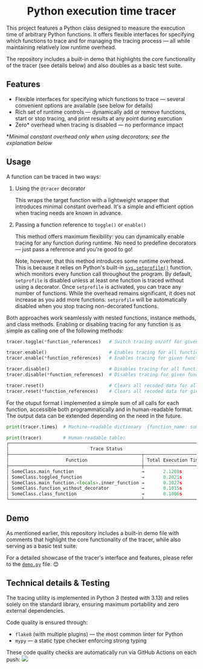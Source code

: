<h1 align="center">Python execution time tracer</h1>

This project features a Python class designed to measure the execution time of arbitrary Python functions. It offers flexible interfaces for specifying which functions to trace and for managing the tracing process — all while maintaining relatively low runtime overhead.

The repository includes a built-in demo that highlights the core functionality of the tracer (see details below) and also doubles as a basic test suite.


## Features

- Flexible interfaces for specifying which functions to trace — several convenient options are available (see below for details)
- Rich set of runtime controls — dynamically add or remove functions, start or stop tracing, and print results at any point during execution
- Zero\* overhead when tracing is disabled — no performance impact

\**Minimal constant overhead only when using decorators; see the explanation below*


## Usage

A function can be traced in two ways:

1) Using the `@tracer` decorator

    This wraps the target function with a lightweight wrapper that introduces minimal constant overhead. It's a simple and efficient option when tracing needs are known in advance.

2) Passing a function reference to `toggle()` or `enable()`

    This method offers maximum flexibility: you can dynamically enable tracing for any function during runtime. No need to predefine decorators — just pass a reference and you're good to go!

    Note, however, that this method introduces some runtime overhead. This is because it relies on Python's built-in [`sys.setprofile()`](https://docs.python.org/3/library/sys.html#sys.setprofile) function, which monitors every function call throughout the program. By default, `setprofile` is disabled unless at least one function is traced without using a decorator. Once `setprofile` is activated, you can trace any number of functions. While the overhead remains significant, it does not increase as you add more functions. `setprofile` will be automatically disabled when you stop tracing non-decorated functions.


Both approaches work seamlessly with nested functions, instance methods, and class methods. Enabling or disabling tracing for any function is as simple as calling one of the following methods:

```python
tracer.toggle(*function_references)   # Switch tracing on/off for given functions

tracer.enable()                       # Enables tracing for all functions
tracer.enable(*function_references)   # Enables tracing for given functions

tracer.disable()                      # Disables tracing for all functions
tracer.disable(*function_references)  # Disables tracing for given functions

tracer.reset()                        # Clears all recoded data for all functions
tracer.reset(*function_references)    # Clears all recoded data for given functions
```

For the otuput format I implemented a simple sum of all calls for each function, accessible both programmatically and in human-readable format. The output data can be extended depending on the need in the future.

```python
print(tracer.times)  # Machine-readable dictionary  {function_name: sum_of_times}

print(tracer)        # Human-readable table:
┌────────────────────────────────────────────────────────────────────────┐
│                              Trace Status                              │
├─────────────────────────────────────────────────┬──────────────────────┤
│                     Function                    │ Total Execution Time │
├─────────────────────────────────────────────────┼──────────────────────┤
│ SomeClass.main_function                         →       2.1208s        │
│ SomeClass.toggled_function                      →       0.2021s        │
│ SomeClass.main_function.<locals>.inner_function →       0.3027s        │
│ SomeClass.function_without_decorator            →       0.1015s        │
│ SomeClass.class_function                        →       0.1006s        │
└─────────────────────────────────────────────────┴──────────────────────┘
```


## Demo

As mentioned earlier, this repository includes a built-in demo file with comments that highlight the core functionality of the tracer, while also serving as a basic test suite.

For a detailed showcase of the tracer's interface and features, please refer to the [`demo.py`](demo.py) file. 😊


## Technical details & Testing

The tracing utility is implemented in Python 3 (tested with 3.13) and relies solely on the standard library, ensuring maximum portability and zero external dependencies.

Code quality is ensured through:
- `flake8` (with multiple plugins) — the most common linter for Python
- `mypy` — a static type checker enforcing strong typing

These code quality checks are automatically run via GitHub Actions on each push: <a href="https://github.com/npanuhin/edu-JetBrains-Python-profiler/actions"><img src="https://github.com/npanuhin/edu-JetBrains-Python-profiler/actions/workflows/python-lint.yml/badge.svg"></a>
